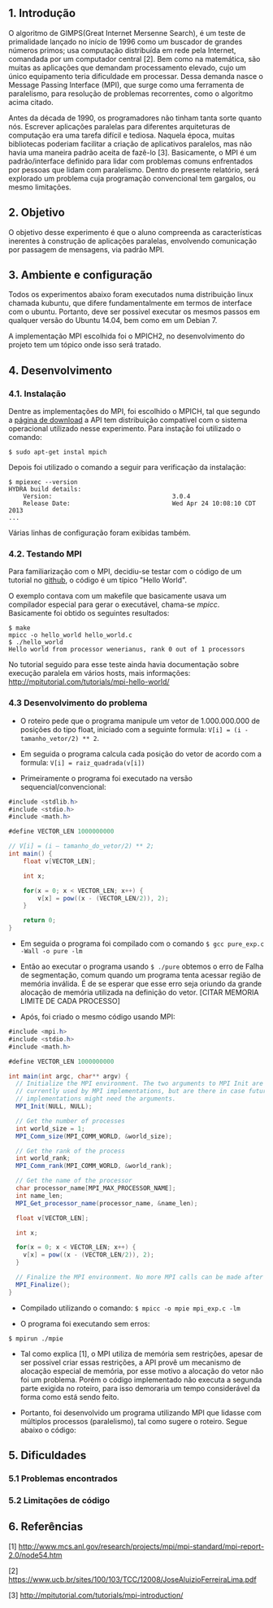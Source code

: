 ## 1. Introdução
O algoritmo de GIMPS(Great Internet Mersenne Search), é um teste de primalidade lançado no início de 1996 como um buscador de grandes números primos; usa computação distribuída em rede pela Internet, comandada por um computador central [2]. Bem como na matemática, são muitas as aplicações que demandam processamento elevado, cujo um único equipamento teria dificuldade em processar. Dessa demanda nasce o Message Passing Interface (MPI), que surge como uma ferramenta de paralelismo, para resolução de problemas recorrentes, como o algoritmo acima citado.

Antes da década de 1990, os programadores não tinham tanta sorte quanto nós. Escrever aplicações paralelas para diferentes arquiteturas de computação era uma tarefa difícil e tediosa. Naquela época, muitas bibliotecas poderiam facilitar a criação de aplicativos paralelos, mas não havia uma maneira padrão aceita de fazê-lo [3]. Basicamente, o MPI é um padrão/interface definido para lidar com problemas comuns enfrentados por pessoas que lidam com paralelismo. Dentro do presente relatório, será explorado um problema cuja programação convencional tem gargalos, ou mesmo limitações.

## 2. Objetivo

O objetivo desse experimento é que o aluno compreenda as características inerentes à construção de aplicações paralelas, envolvendo comunicação por passagem de mensagens, via padrão MPI.

## 3. Ambiente e configuração
Todos os experimentos abaixo foram executados numa distribuição linux chamada kubuntu, que difere fundamentalmente em termos de interface com o ubuntu. Portanto, deve ser possivel executar os mesmos passos em qualquer versão do Ubuntu 14.04, bem como em um Debian 7.

A implementação MPI escolhida foi o MPICH2, no desenvolvimento do projeto tem um tópico onde isso será tratado.

## 4. Desenvolvimento

### 4.1. Instalação

Dentre as implementações do MPI, foi escolhido o MPICH, tal que segundo a [página de download](http://www.mpich.org/downloads/) a API tem distribuição compativel com o sistema operacional utilizado nesse experimento. Para instação foi utilizado o comando:

```
$ sudo apt-get instal mpich
```

Depois foi utilizado o comando a seguir para verificação da instalação:

```
$ mpiexec --version
HYDRA build details:
    Version:                                 3.0.4
    Release Date:                            Wed Apr 24 10:08:10 CDT 2013
...
```

Várias linhas de configuração foram exibidas também.

### 4.2. Testando MPI

Para familiarização com o MPI, decidiu-se testar com o código de um tutorial no [github](https://github.com/wesleykendall/mpitutorial/tree/gh-pages/tutorials/mpi-hello-world/code/mpi_hello_world.c), o código é um típico "Hello World".

O exemplo contava com um makefile que basicamente usava um compilador especial para gerar o executável, chama-se _mpicc_. Basicamente foi obtido os seguintes resultados:

```shell
$ make
mpicc -o hello_world hello_world.c
$ ./hello_world
Hello world from processor wenerianus, rank 0 out of 1 processors
```

No tutorial seguido para esse teste ainda havia documentação sobre execução paralela em vários hosts, mais informações: http://mpitutorial.com/tutorials/mpi-hello-world/

### 4.3 Desenvolvimento do problema

- O roteiro pede que o programa manipule um vetor de 1.000.000.000 de posições do tipo float, iniciado com a seguinte formula: `V[i] = (i - tamanho_vetor/2) ** 2`.

- Em seguida o programa calcula cada posição do vetor de acordo com a formula: `V[i] = raiz_quadrada(v[i])`

- Primeiramente o programa foi executado na versão sequencial/convencional:

```java
#include <stdlib.h>
#include <stdio.h>
#include <math.h>

#define VECTOR_LEN 1000000000

// V[i] = (i – tamanho_do_vetor/2) ** 2;
int main() {
	float v[VECTOR_LEN];

	int x;

	for(x = 0; x < VECTOR_LEN; x++) {
		v[x] = pow((x - (VECTOR_LEN/2)), 2);
	}

	return 0;
}
```

- Em seguida o programa foi compilado com o comando `$ gcc pure_exp.c -Wall -o pure -lm`

- Então ao executar o programa usando `$ ./pure` obtemos o erro de Falha de segmentação, comum quando um programa tenta acessar região de memória inválida. É de se esperar que esse erro seja oriundo da grande alocação de memória utilizada na definição do vetor. [CITAR MEMORIA LIMITE DE CADA PROCESSO]

- Após, foi criado o mesmo código usando MPI:

```java
#include <mpi.h>
#include <stdio.h>
#include <math.h>

#define VECTOR_LEN 1000000000

int main(int argc, char** argv) {
  // Initialize the MPI environment. The two arguments to MPI Init are not
  // currently used by MPI implementations, but are there in case future
  // implementations might need the arguments.
  MPI_Init(NULL, NULL);

  // Get the number of processes
  int world_size = 1;
  MPI_Comm_size(MPI_COMM_WORLD, &world_size);

  // Get the rank of the process
  int world_rank;
  MPI_Comm_rank(MPI_COMM_WORLD, &world_rank);

  // Get the name of the processor
  char processor_name[MPI_MAX_PROCESSOR_NAME];
  int name_len;
  MPI_Get_processor_name(processor_name, &name_len);

  float v[VECTOR_LEN];

  int x;

  for(x = 0; x < VECTOR_LEN; x++) {
    v[x] = pow((x - (VECTOR_LEN/2)), 2);
  }

  // Finalize the MPI environment. No more MPI calls can be made after this
  MPI_Finalize();
}
```

- Compilado utilizando o comando: `$ mpicc -o mpie mpi_exp.c -lm`

- O programa foi executando sem erros:

```
$ mpirun ./mpie
```

- Tal como explica [1], o MPI utiliza de memória sem restrições, apesar de ser possivel criar essas restrições, a API provê um mecanismo de alocação especial de memória, por esse motivo a alocação do vetor não foi um problema. Porém o código implementado não executa a segunda parte exigida no roteiro, para isso demoraria um tempo considerável da forma como está sendo feito.

- Portanto, foi desenvolvido um programa utilizando MPI que lidasse com múltiplos processos (paralelismo), tal como sugere o roteiro. Segue abaixo o código:



## 5. Dificuldades

### 5.1 Problemas encontrados

### 5.2 Limitações de código

## 6. Referências

[1] http://www.mcs.anl.gov/research/projects/mpi/mpi-standard/mpi-report-2.0/node54.htm

[2] https://www.ucb.br/sites/100/103/TCC/12008/JoseAluizioFerreiraLima.pdf

[3] http://mpitutorial.com/tutorials/mpi-introduction/
